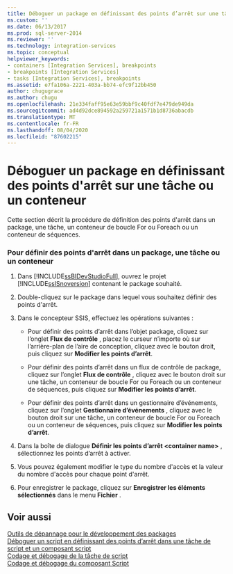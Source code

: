```yaml
---
title: Déboguer un package en définissant des points d’arrêt sur une tâche ou un conteneur | Microsoft Docs
ms.custom: ''
ms.date: 06/13/2017
ms.prod: sql-server-2014
ms.reviewer: ''
ms.technology: integration-services
ms.topic: conceptual
helpviewer_keywords:
- containers [Integration Services], breakpoints
- breakpoints [Integration Services]
- tasks [Integration Services], breakpoints
ms.assetid: e7fa106a-2221-403a-bb74-efc9f12bb450
author: chugugrace
ms.author: chugu
ms.openlocfilehash: 21e334faff95e63e59bbf9c40fdf7e479de949da
ms.sourcegitcommit: ad4d92dce894592a259721a1571b1d8736abacdb
ms.translationtype: MT
ms.contentlocale: fr-FR
ms.lasthandoff: 08/04/2020
ms.locfileid: "87602215"
---
```

# <a name="debug-a-package-by-setting-breakpoints-on-a-task-or-a-container"></a>Déboguer un package en définissant des points d'arrêt sur une tâche ou un conteneur
  Cette section décrit la procédure de définition des points d'arrêt dans un package, une tâche, un conteneur de boucle For ou Foreach ou un conteneur de séquences.  
  
### <a name="to-set-breakpoints-in-a-package-a-task-or-a-container"></a>Pour définir des points d'arrêt dans un package, une tâche ou un conteneur  
  
1.  Dans [!INCLUDE[ssBIDevStudioFull](../includes/ssbidevstudiofull-md.md)], ouvrez le projet [!INCLUDE[ssISnoversion](../includes/ssisnoversion-md.md)] contenant le package souhaité.  
  
2.  Double-cliquez sur le package dans lequel vous souhaitez définir des points d'arrêt.  
  
3.  Dans le concepteur SSIS, effectuez les opérations suivantes :  
  
    -   Pour définir des points d’arrêt dans l’objet package, cliquez sur l’onglet **Flux de contrôle** , placez le curseur n’importe où sur l’arrière-plan de l’aire de conception, cliquez avec le bouton droit, puis cliquez sur **Modifier les points d’arrêt**.  
  
    -   Pour définir des points d’arrêt dans un flux de contrôle de package, cliquez sur l’onglet **Flux de contrôle** , cliquez avec le bouton droit sur une tâche, un conteneur de boucle For ou Foreach ou un conteneur de séquences, puis cliquez sur **Modifier les points d’arrêt**.  
  
    -   Pour définir des points d’arrêt dans un gestionnaire d’événements, cliquez sur l’onglet **Gestionnaire d’événements** , cliquez avec le bouton droit sur une tâche, un conteneur de boucle For ou Foreach ou un conteneur de séquences, puis cliquez sur **Modifier les points d’arrêt**.  
  
4.  Dans la boîte de dialogue **Définir les points d’arrêt \<container name>** , sélectionnez les points d’arrêt à activer.  
  
5.  Vous pouvez également modifier le type du nombre d'accès et la valeur du nombre d'accès pour chaque point d'arrêt.  
  
6.  Pour enregistrer le package, cliquez sur **Enregistrer les éléments sélectionnés** dans le menu **Fichier** .  
  
## <a name="see-also"></a>Voir aussi  
 [Outils de dépannage pour le développement des packages](troubleshooting/troubleshooting-tools-for-package-development.md)   
 [Déboguer un script en définissant des points d’arrêt dans une tâche de script et un composant script](data-flow/transformations/script-component.md)   
 [Codage et débogage de la tâche de script](control-flow/script-task.md)   
 [Codage et débogage du composant Script](extending-packages-scripting/data-flow-script-component/coding-and-debugging-the-script-component.md)  
  
  
